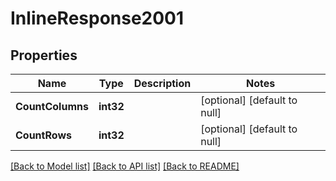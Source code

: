 # InlineResponse2001

## Properties
Name | Type | Description | Notes
------------ | ------------- | ------------- | -------------
**CountColumns** | **int32** |  | [optional] [default to null]
**CountRows** | **int32** |  | [optional] [default to null]

[[Back to Model list]](../README.md#documentation-for-models) [[Back to API list]](../README.md#documentation-for-api-endpoints) [[Back to README]](../README.md)


